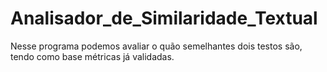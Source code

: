 # Analisador_de_Similaridade_Textual
Nesse programa podemos avaliar o quão semelhantes dois testos são, tendo como base métricas já validadas.
